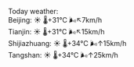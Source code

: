 Today weather:  
Beijing: ☀️   🌡️+31°C 🌬️↖7km/h  
Tianjin: ☀️   🌡️+31°C 🌬️↖15km/h  
Shijiazhuang: ☀️   🌡️+34°C 🌬️↑15km/h  
Tangshan: ☀️   🌡️+34°C 🌬️↑25km/h  
